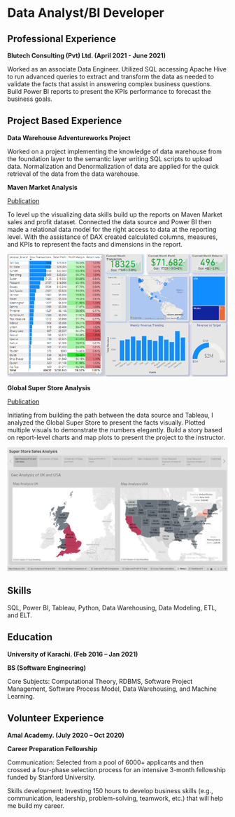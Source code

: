 # Data Analyst/BI Developer

## Professional Experience
**Blutech Consulting (Pvt) Ltd.                    (April 2021 - June 2021)**

Worked as an associate Data Engineer. Utilized SQL accessing Apache Hive to run advanced queries to extract and transform the data as needed to validate the facts that assist in answering complex business questions.  Build Power BI reports to present the KPIs performance to forecast the business goals.

## Project Based Experience
**Data Warehouse Adventureworks Project**

Worked on a project implementing the knowledge of data warehouse from the foundation layer to the semantic layer writing SQL scripts to upload data. Normalization and Denormalization of data are applied for the quick retrieval of the data from the data warehouse.

**Maven Market Analysis**

[Publication](https://github.com/Aliftikhar/Maven-Market-Sales-Analysis-on-Power-Bi.)

To level up the visualizing data skills build up the reports on Maven Market sales and profit dataset. Connected the data source and Power BI then made a relational data model for the right access to data at the reporting level. With the assistance of DAX created calculated columns, measures, and KPIs to represent the facts and dimensions in the report. 

![Visual](/asset/Repository.png)

**Global Super Store Analysis**

[Publication](https://public.tableau.com/app/profile/shah.iftikhar/viz/Golbal_Superstore_Analysis/Story1)

Initiating from building the path between the data source and Tableau, I analyzed the Global Super Store to present the facts visually. 
Plotted multiple visuals to demonstrate the numbers elegantly. Build a story based on report-level charts and map plots to present the project to the instructor.

![Visual](/asset/Presentation_1.png)

## Skills

SQL, Power BI, Tableau, Python, Data Warehousing, Data Modeling, ETL, and ELT.

## Education
**University of Karachi. (Feb 2016 – Jan 2021)**

**BS (Software Engineering)**

Core Subjects: Computational Theory, RDBMS, Software Project Management, Software Process Model, Data Warehousing, and Machine Learning.


## Volunteer Experience

**Amal Academy. (July 2020 – Oct 2020)**

**Career Preparation Fellowship**

Communication: Selected from a pool of 6000+ applicants and then crossed a four-phase selection process for an intensive 3-month fellowship funded by Stanford University. 

Skills development: Investing 150 hours to develop business skills (e.g., communication, leadership, problem-solving, teamwork, etc.) that will help me build my career.

